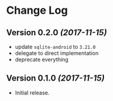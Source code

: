 Change Log
==========

Version 0.2.0 *(2017-11-15)*
----------------------------

- update `sqlite-android` to `3.21.0`
- delegate to direct implementation
- deprecate everything

Version 0.1.0 *(2017-11-15)*
----------------------------

- Initial release.

